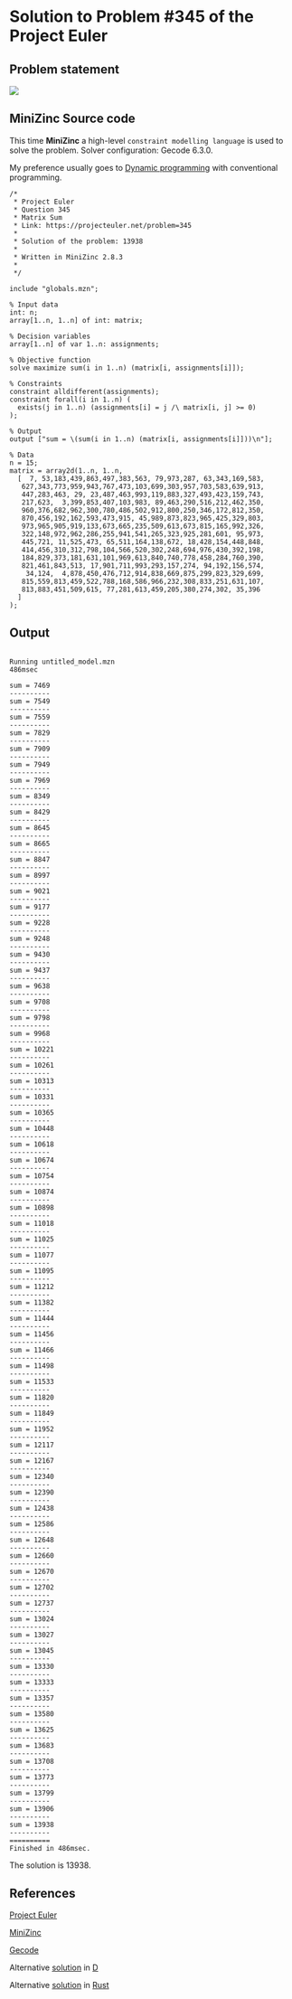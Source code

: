 # Solution to Problem #345 of the Project Euler

## Problem statement

<p><img src="statement.png"></p>

## MiniZinc Source code

This time **MiniZinc** a high-level `constraint modelling language` is used to solve the problem. Solver configuration: Gecode 6.3.0.

My preference usually goes to [Dynamic programming](https://en.wikipedia.org/wiki/Dynamic_programming) with conventional programming.

```MiniZinc
/*
 * Project Euler
 * Question 345
 * Matrix Sum
 * Link: https://projecteuler.net/problem=345
 *
 * Solution of the problem: 13938
 *
 * Written in MiniZinc 2.8.3
 *
 */

include "globals.mzn";

% Input data
int: n;
array[1..n, 1..n] of int: matrix;

% Decision variables
array[1..n] of var 1..n: assignments;

% Objective function
solve maximize sum(i in 1..n) (matrix[i, assignments[i]]);

% Constraints
constraint alldifferent(assignments);
constraint forall(i in 1..n) (
  exists(j in 1..n) (assignments[i] = j /\ matrix[i, j] >= 0)
);

% Output
output ["sum = \(sum(i in 1..n) (matrix[i, assignments[i]]))\n"];

% Data
n = 15;
matrix = array2d(1..n, 1..n,
  [  7, 53,183,439,863,497,383,563, 79,973,287, 63,343,169,583,
   627,343,773,959,943,767,473,103,699,303,957,703,583,639,913,
   447,283,463, 29, 23,487,463,993,119,883,327,493,423,159,743,
   217,623,  3,399,853,407,103,983, 89,463,290,516,212,462,350,
   960,376,682,962,300,780,486,502,912,800,250,346,172,812,350,
   870,456,192,162,593,473,915, 45,989,873,823,965,425,329,803,
   973,965,905,919,133,673,665,235,509,613,673,815,165,992,326,
   322,148,972,962,286,255,941,541,265,323,925,281,601, 95,973,
   445,721, 11,525,473, 65,511,164,138,672, 18,428,154,448,848,
   414,456,310,312,798,104,566,520,302,248,694,976,430,392,198,
   184,829,373,181,631,101,969,613,840,740,778,458,284,760,390,
   821,461,843,513, 17,901,711,993,293,157,274, 94,192,156,574,
    34,124,  4,878,450,476,712,914,838,669,875,299,823,329,699,
   815,559,813,459,522,788,168,586,966,232,308,833,251,631,107,
   813,883,451,509,615, 77,281,613,459,205,380,274,302, 35,396
  ]
);
```

 ## Output

 ```text
￼
Running untitled_model.mzn
486msec

sum = 7469
----------
sum = 7549
----------
sum = 7559
----------
sum = 7829
----------
sum = 7909
----------
sum = 7949
----------
sum = 7969
----------
sum = 8349
----------
sum = 8429
----------
sum = 8645
----------
sum = 8665
----------
sum = 8847
----------
sum = 8997
----------
sum = 9021
----------
sum = 9177
----------
sum = 9228
----------
sum = 9248
----------
sum = 9430
----------
sum = 9437
----------
sum = 9638
----------
sum = 9708
----------
sum = 9798
----------
sum = 9968
----------
sum = 10221
----------
sum = 10261
----------
sum = 10313
----------
sum = 10331
----------
sum = 10365
----------
sum = 10448
----------
sum = 10618
----------
sum = 10674
----------
sum = 10754
----------
sum = 10874
----------
sum = 10898
----------
sum = 11018
----------
sum = 11025
----------
sum = 11077
----------
sum = 11095
----------
sum = 11212
----------
sum = 11382
----------
sum = 11444
----------
sum = 11456
----------
sum = 11466
----------
sum = 11498
----------
sum = 11533
----------
sum = 11820
----------
sum = 11849
----------
sum = 11952
----------
sum = 12117
----------
sum = 12167
----------
sum = 12340
----------
sum = 12390
----------
sum = 12438
----------
sum = 12586
----------
sum = 12648
----------
sum = 12660
----------
sum = 12670
----------
sum = 12702
----------
sum = 12737
----------
sum = 13024
----------
sum = 13027
----------
sum = 13045
----------
sum = 13330
----------
sum = 13333
----------
sum = 13357
----------
sum = 13580
----------
sum = 13625
----------
sum = 13683
----------
sum = 13708
----------
sum = 13773
----------
sum = 13799
----------
sum = 13906
----------
sum = 13938
----------
==========
Finished in 486msec.
```

The solution is 13938.

## References

[Project Euler](https://projecteuler.net)

[MiniZinc](https://www.minizinc.org)

[Gecode](https://www.gecode.org)

Alternative [solution](https://github.com/pe-solutions/pe-rustlang/tree/main/pe-0345) in [D](https://dlang.org)

Alternative [solution](https://github.com/pe-solutions/pe-dlang/tree/main/pe-0345) in [Rust](https://www.rust-lang.org)


